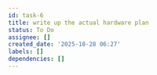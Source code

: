 ```yaml
---
id: task-6
title: write up the actual hardware plan
status: To Do
assignee: []
created_date: '2025-10-28 06:27'
labels: []
dependencies: []
---
```



